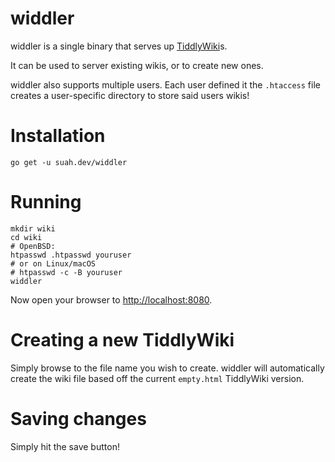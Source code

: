 widdler
=======

widdler is a single binary that serves up
[TiddlyWiki](https://tiddlywiki.com)s.

It can be used to server existing wikis, or to create new ones.

widdler also supports multiple users. Each user defined it the `.htaccess` file
creates a user-specific directory to store said users wikis!

# Installation

```
go get -u suah.dev/widdler
```

# Running

```
mkdir wiki
cd wiki
# OpenBSD:
htpasswd .htpasswd youruser
# or on Linux/macOS
# htpasswd -c -B youruser
widdler 
```

Now open your browser to [http://localhost:8080](http://localhost:8080).

# Creating a new TiddlyWiki

Simply browse to the file name you wish to create. widdler will automatically
create the wiki file based off the current `empty.html` TiddlyWiki version.

# Saving changes

Simply hit the save button!

